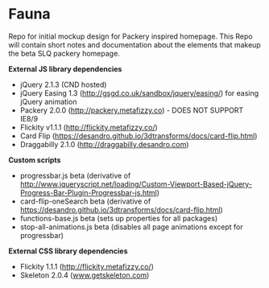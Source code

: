 # Fauna
Repo for initial mockup design for Packery inspired homepage. This Repo will contain short notes and documentation about the elements that makeup the beta SLQ packery homepage.

**External JS library dependencies**
- jQuery 2.1.3 (CND hosted)
- jQuery Easing 1.3 (http://gsgd.co.uk/sandbox/jquery/easing/) for easing jQuery animation
- Packery 2.0.0 (http://packery.metafizzy.co) - DOES NOT SUPPORT IE8/9
- Flickity v1.1.1 (http://flickity.metafizzy.co/)
- Card Flip (https://desandro.github.io/3dtransforms/docs/card-flip.html)
- Draggabilly 2.1.0 (http://draggabilly.desandro.com)

**Custom scripts**
- progressbar.js beta (derivative of http://www.jqueryscript.net/loading/Custom-Viewport-Based-jQuery-Progress-Bar-Plugin-Progressbar-js.html)
- card-flip-oneSearch beta (derivative of https://desandro.github.io/3dtransforms/docs/card-flip.html)
- functions-base.js beta (sets up properties for all packages)
- stop-all-animations.js beta (disables all page animations except for progressbar)

**External CSS library dependencies**
- Flickity 1.1.1 (http://flickity.metafizzy.co/)
- Skeleton 2.0.4 (www.getskeleton.com)

